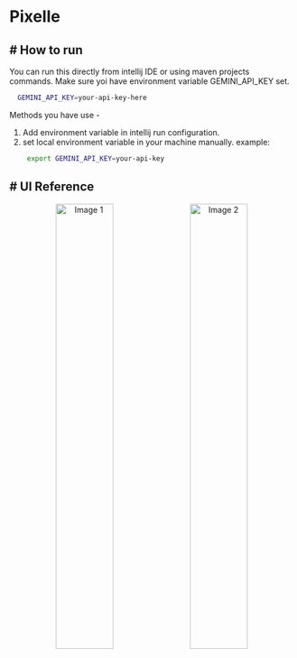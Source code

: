 # Pixelle

## # How to run
You can run this directly from intellij IDE or using maven projects commands. Make sure yoi have environment variable GEMINI_API_KEY set. 

```bash 
  GEMINI_API_KEY=your-api-key-here
```

Methods you have use -
1. Add environment variable in intellij run configuration.
2. set local environment variable in your machine manually. example:
   ```bash
    export GEMINI_API_KEY=your-api-key
    ```

## # UI Reference
<p style="text-align: center;">
  <img src="https://github.com/saikat709/pixelle-javafx/blob/main/entry.png?raw=true" alt="Image 1" width="45%" />
  &nbsp; <!-- space between images -->
  <img src="https://github.com/saikat709/pixelle-javafx/blob/main/ui.png?raw=true" alt="Image 2" width="45%" style="margin-bottom: auto;"/>
</p>

